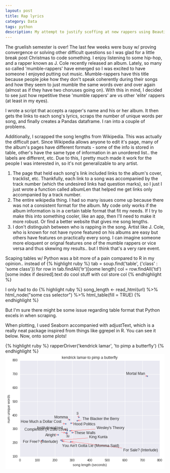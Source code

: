 ```yaml
---
layout: post
title: Rap lyrics
category: Data
tags: python
description: My attempt to justify scoffing at new rappers using Beautiful Soup
---
```


The gruelish semester is over! The last few weeks were busy w/ proving convergence or solving other difficult questions so I was 
glad for a little break post Christmas to code something. I enjoy listening to some hip-hop, and a rapper known as J. Cole recently
released an album. Lately, so many so called 'mumble-rappers' have emerged so I was excited to have someone I enjoyed putting out music.
Mumble-rappers have this title because people joke how they don't speak coherently during their songs and how they seem to just mumble
the same words over and over again (almost as if they have two choruses going on). With this in mind, I decided to see just how
repetitive these 'mumble rappers' are vs other 'elite' rappers (at least in my eyes). 

I wrote a script that accepts a rapper's name and his or her album. It then gets the links to each song's lyrics, scraps the number of unique words per song, and finally creates a Pandas dataframe. I ran into a couple of problems.

Additionally, I scrapped the song lengths from Wikipedia. This was actually the difficult part.
Since Wikipedia allows anyone to edit it's page, many of the album's pages have different formats - some of the info is stored in table, other's 
have the same type of information in an unordered list.. the labels are different, etc. Due to this, I pretty much made it work for the people
I was interested in, so it's not generalizable to any artist. 

1. The page that held each song's link included links to the album's cover, tracklist, etc. Thankfully, each link to a song
was accompanied by the track number (which the undesired links had question marks), so I just I just wrote a function called albumLen that helped me get links only accompanied by a track number.
2. The entire wikipedia thing. I had so many issues come up because there was not a consistent format for the album. My code only works if the album information is in a certain table format that fit my needs. If I try to make this into something cooler, like an app, then I'll need to make it more robust. Or find a better website that gives me song lengths.
3. I don't distinguish between who is rapping in the song. Artist like J. Cole, who is known for not have nyone featured on his albums are easy but others have features on practically every song. I can imagine someone more eloquent or orignal features one of the mumble rappers or vice versa and thus skewing my results.. but I think that's a very rare event.

Scaping tables w/ Python was a bit more of a pain compared to R in my opinion.. instead of 
{% highlight ruby %} 
tab = soup.find('table', {'class' : 'some class'})
for row in tab.findAll('tr')[some length]
  col = row.findAll('td')[some index if desired].text
  do cool stuff with col
  store col
{% endhighlight %}

I only had to do 
{% highlight ruby %} 
song_length <- read_html(url) %>% 
                html_node("some css selector") %>% 
                html_table(fill = TRUE)
{% endhighlight %}

But I'm sure there might be some issue regarding table format that Python excels in when scraping.

When plotting, I used Seaborn accompanied with adjustText, which is a really neat package inspired from
things like ggrepel in R. You can see it below. Now, onto some plots!

{% highlight ruby %} rapperDriver('kendrick lamar', 'to pimp a butterfly') {% endhighlight %}
![png](/ipynb/rappers_1_1.png)

